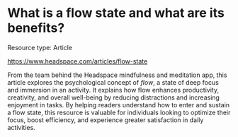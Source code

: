 # What is a flow state and what are its benefits?

Resource type: Article

https://www.headspace.com/articles/flow-state

From the team behind the Headspace mindfulness and meditation app, this article explores the psychological concept of *flow*, a state of deep focus and immersion in an activity. It explains how flow enhances productivity, creativity, and overall well-being by reducing distractions and increasing enjoyment in tasks. By helping readers understand how to enter and sustain a flow state, this resource is valuable for individuals looking to optimize their focus, boost efficiency, and experience greater satisfaction in daily activities.
